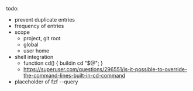 
todo:
* prevent duplicate entries
* frequency of entries
* scope
    * project, git root
    * global
    * user home
* shell integration
    * function cd() { buildin cd "$@"; }
    * https://superuser.com/questions/296551/is-it-possible-to-override-the-command-lines-built-in-cd-command
* placeholder of fzf --query
